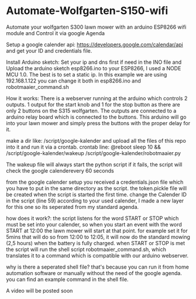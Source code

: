 # Automate-Wolfgarten-S150-wifi
Automate your wolfgarten S300 lawn mower with an arduino ESP8266 wifi module and Control it via google Agenda

Setup a google calender api: https://developers.google.com/calendar/api
and get your ID and credentials file.

Install Arduino sketch:
Set your ip and dns first if need in the INO file and Upload the arduino sketch esp8266.ino to your ESP8266, I used a NODE MCU 1.0.
The best is to set a static ip. In this example we are using 192.168.1.122 you can change it both in  esp8266.ino and robotmaaier_command.sh

How it works:
There is a webserver running at the arduino which controls 2 outputs.
1 output for the start knob and 1 for the stop button as there are only 2 buttons on the S315 wolfgarten.
The outputs are connected to a arduino relay board which is connected to the buttons.
This arduino will go into your lawn mower and simply press the buttons with the proper delay for it.

make a dir like: /script/google-kalender and upload all the files of this repo into it and run it via a crontab.
crontab line:
@reboot sleep 10 && /script/google-kalender/wakeup /script/google-kalender/robotmaaier.py

The wakeup file will always start the python script if it fails, the script will check the google calenderevery 60 seconds

from the google calender setup you received a credentials.json file which you have to put in the same directory as the script.
the token.pickle file will be created when the script is started the first time.
change the Calender ID in the script (line 59) according to your used calender, I made a new layer for this one so its seperated from my standard agenda.

how does it work?:
the script listens for the word START or STOP which must be set into your calender, so when you start an event with the word START at 12:00 the lawn mower will start at that point. for example set it for 5mins that will do so from 12:00 to 12:05, it will now do the standard mowing (2,5 hours) when the battery is fully charged.
when START or STOP is met the script will run the shell script robotmaaier_command.sh, which translates it to a command which is compatible with our arduino webserver.

why is there a seperated shell file?
that's because you can run it from home automation software or manually without the need of the google agenda.
you can find an example command in the shell file.



A video will be posted soon
